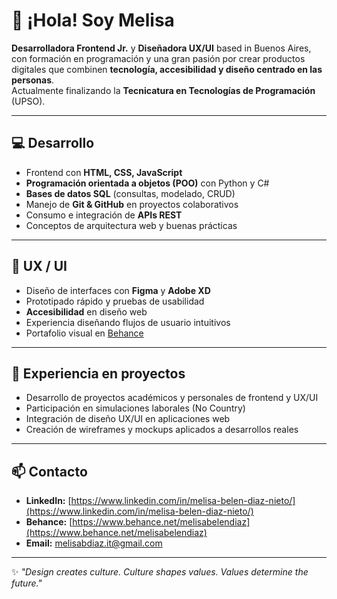 # 🖖 ¡Hola! Soy Melisa

**Desarrolladora Frontend Jr.** y **Diseñadora UX/UI** based in Buenos Aires, con formación en programación y una gran pasión por crear productos digitales que combinen **tecnología, accesibilidad y diseño centrado en las personas**.  
Actualmente finalizando la **Tecnicatura en Tecnologías de Programación** (UPSO).

---

## 💻 Desarrollo
- Frontend con **HTML, CSS, JavaScript**
- **Programación orientada a objetos (POO)** con Python y C#
- **Bases de datos SQL** (consultas, modelado, CRUD)
- Manejo de **Git & GitHub** en proyectos colaborativos
- Consumo e integración de **APIs REST**
- Conceptos de arquitectura web y buenas prácticas

---

## 🎨 UX / UI
- Diseño de interfaces con **Figma** y **Adobe XD**
- Prototipado rápido y pruebas de usabilidad
- **Accesibilidad** en diseño web
- Experiencia diseñando flujos de usuario intuitivos
- Portafolio visual en [Behance](https://www.behance.net/melisabelendiaz)

---

## 🚀 Experiencia en proyectos
- Desarrollo de proyectos académicos y personales de frontend y UX/UI
- Participación en simulaciones laborales (No Country)
- Integración de diseño UX/UI en aplicaciones web
- Creación de wireframes y mockups aplicados a desarrollos reales

---

## 📫 Contacto
- **LinkedIn:** [https://www.linkedin.com/in/melisa-belen-diaz-nieto/](https://www.linkedin.com/in/melisa-belen-diaz-nieto/)
- **Behance:** [https://www.behance.net/melisabelendiaz](https://www.behance.net/melisabelendiaz)
- **Email:** melisabdiaz.it@gmail.com

---

✨ *"Design creates culture. Culture shapes values. Values determine the future."*
